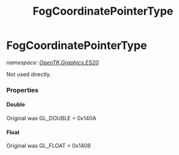 ﻿---
title: FogCoordinatePointerType
---

# FogCoordinatePointerType
_namespace: [OpenTK.Graphics.ES20](N-OpenTK.Graphics.ES20.html)_

Not used directly.



### Properties

#### Double
Original was GL_DOUBLE = 0x140A
#### Float
Original was GL_FLOAT = 0x1406

